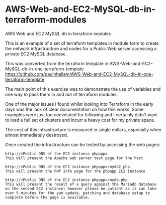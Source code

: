 # AWS-Web-and-EC2-MySQL-db-in-terraform-modules
AWS Web and EC2 MySQL db in terraform modules

This is an example of a set of terraform templates in module form to create the network infrastructure and nodes for a Public Web server accessing a private EC2 MySQL database.

This was converted from the terraform template in AWS-Web-and-EC2-MySQL-db-in-one-terraform-template
https://github.com/paulhhallam/AWS-Web-and-EC2-MySQL-db-in-one-terraform-template

The main point of this exercise was to demonstrate the use of variables and one way to pass them in and out of terraform modules.

One of the major issues I found whilst looking into Terraform in the early days was the lack of clear documentation on how this works. Some examples were just too convoluted for following and I certainly didn't want to load a full set of clusters and incurr a heavy cost for my private space.

The cost of this infrastructure is measured in single dollars, especially when almost immediately destroyed.

Once created the infrastructure can be tested by accessing the web pages:

	http://<Public DNS of the EC2 instance phpapp>
	This will present the Apache web server test page for the host

	http://<Public DNS of the EC2 instance phpapp>/mydb2.php
	This will present the PHP info page for the phpapp EC2 instance

	http://<Public DNS of the EC2 instance phpapp>/mydb.php
	This will present the result of a query against the Mariadb database on the second EC2 instance; however please be patient as it can take over 5 minutes for the yum update, patching and database setup to complete before the page is available.
